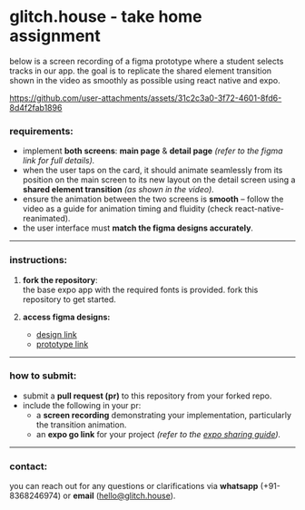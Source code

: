 # glitch.house - take home assignment

below is a screen recording of a figma prototype where a student selects tracks in our app. the goal is to replicate the shared element transition shown in the video as smoothly as possible using react native and expo.

https://github.com/user-attachments/assets/31c2c3a0-3f72-4601-8fd6-8d4f2fab1896


### **requirements:**

- implement **both screens**: **main page** & **detail page** *(refer to the figma link for full details).*  
- when the user taps on the card, it should animate seamlessly from its position on the main screen to its new layout on the detail screen using a **shared element transition** *(as shown in the video).*  
- ensure the animation between the two screens is **smooth** – follow the video as a guide for animation timing and fluidity (check react-native-reanimated).  
- the user interface must **match the figma designs accurately**.

---

### **instructions:**

1. **fork the repository**:  
   the base expo app with the required fonts is provided. fork this repository to get started.

2. **access figma designs:**  
   - [design link](https://www.figma.com/design/dOlm8w2Rirwe6ShzdV5bGd/glitch.house-%3C%3E-front-end-project?node-id=0-1&t=0jDJo48fHJAu8003-1)  
   - [prototype link](https://www.figma.com/proto/dOlm8w2Rirwe6ShzdV5bGd/glitch.house-%3C%3E-front-end-project?page-id=&node-id=0-1362&t=Sya0EtG3NJA1GN4z-1)

---

### **how to submit:**

- submit a **pull request (pr)** to this repository from your forked repo.  
- include the following in your pr:  
  - a **screen recording** demonstrating your implementation, particularly the transition animation.  
  - an **expo go link** for your project *(refer to the [expo sharing guide](https://docs.expo.dev/develop/development-builds/share-with-your-team/)).*

---

### **contact:**

you can reach out for any questions or clarifications via **whatsapp** (+91-8368246974) or **email** (hello@glitch.house).
